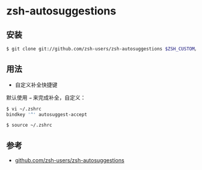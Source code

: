 # zsh-autosuggestions

## 安装

```sh
$ git clone git://github.com/zsh-users/zsh-autosuggestions $ZSH_CUSTOM/plugins/zsh-autosuggestions
```

## 用法

* 自定义补全快捷键

默认使用 `→` 来完成补全，自定义：

```sh
$ vi ~/.zshrc
bindkey '^' autosuggest-accept

$ source ~/.zshrc
```

## 参考

* [github.com/zsh-users/zsh-autosuggestions](https://github.com/zsh-users/zsh-autosuggestions)